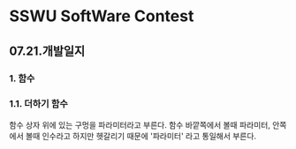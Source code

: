 # SSWU SoftWare Contest
## 07.21.개발일지

### 1. 함수 
### 1.1. 더하기 함수



함수 상자 위에 있는 구멍을 파라미터라고 부른다. 함수 바깥쪽에서 볼때 파라미터, 안쪽에서 볼때 인수라고 하지만 헷갈리기 때문에 '파라미터' 라고 통일해서 부른다. 
